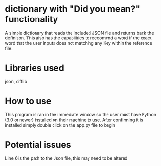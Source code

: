 # dictionary with "Did you mean?" functionality

A simple dictionary that reads the included JSON file and returns back the definition. This also has the capabilities to reccomend a word if the exact word that the user inputs does not matching any Key within the reference file. 

# Libraries used
json, difflib

# How to use
This program is ran in the immediate window so the user must have Python (3.0 or newer) installed on their machine to use. After confirming it is installed simply double click on the app.py file to begin

# Potential issues
Line 6 is the path to the Json file, this may need to be altered
